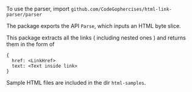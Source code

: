To use the parser, import `github.com/CodeGophercises/html-link-parser/parser`

The package exports the API `Parse`, which inputs an HTML byte slice.

This package extracts all the links ( including nested ones ) and returns them in the form of 
```
{
  href: <LinkHref>
  text: <Text inside link>
}
```

Sample HTML files are included in the dir `html-samples`.
